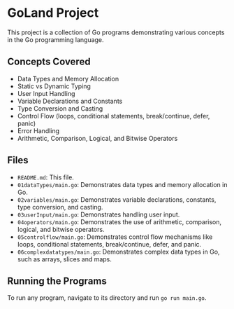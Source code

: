 # GoLand Project

This project is a collection of Go programs demonstrating various concepts in the Go programming language.

## Concepts Covered
- Data Types and Memory Allocation
- Static vs Dynamic Typing
- User Input Handling
- Variable Declarations and Constants
- Type Conversion and Casting
- Control Flow (loops, conditional statements, break/continue, defer, panic)
- Error Handling
- Arithmetic, Comparison, Logical, and Bitwise Operators

## Files
- `README.md`: This file.
- `01dataTypes/main.go`: Demonstrates data types and memory allocation in Go.
- `02variables/main.go`: Demonstrates variable declarations, constants, type conversion, and casting.
- `03userInput/main.go`: Demonstrates handling user input.
- `04operators/main.go`: Demonstrates the use of arithmetic, comparison, logical, and bitwise operators.
- `05controlflow/main.go`: Demonstrates control flow mechanisms like loops, conditional statements, break/continue, defer, and panic.
- `06complexdatatypes/main.go`: Demonstrates complex data types in Go, such as arrays, slices and maps.

## Running the Programs
To run any program, navigate to its directory and run `go run main.go`.